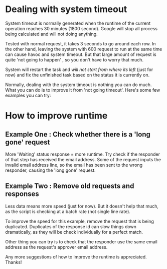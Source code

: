 # Dealing with system timeout

System timeout is normally generated when the runtime of the current operation reaches 30 minutes (1800 second). Google will stop all process being calculated and will not doing anything.

Tested with normal request, it takes 3 seconds to go around each row. In the other hand, leaving the system with 600 request to run at the same time can cause havoc and system timeout. But that large amount of request is quite 'not going to happen' , so you don't have to worry that much.

System will restart the task and *will not start from where its left* (just for now) and fix the unfinished task based on the status it is currently on.

Normally, dealing with the system timeout is nothing you can do much. What you can do is to improve it from 'not going timeout'. Here's some few examples you can try: 

# How to improve runtime

## Example One : Check whether there is a 'long gone' request

More 'Waiting' status response = more runtime. Try check if the responder of that step has received the email address. Some of the request inputs the invalid email address line, so the email has been sent to the wrong responder, causing the 'long gone' request.

## Example Two : Remove old requests and responses

Less data means more speed (just for now). But it doesn't help that much, as the script is checking at a batch rate (not single line rate).

To improve the speed for this example, remove the request that is being duplicated. Duplicates of the response id can slow things down dramatically, as they will be check individually for a perfect match. 

Other thing you can try is to check that the responder use the same email address as the request's approver email address.

Any more suggestions of how to improve the runtime is appreciated. Thanks!